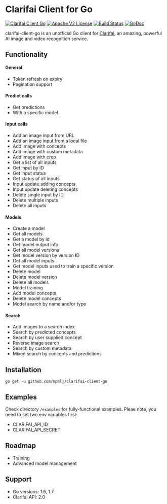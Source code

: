 # Clarifai Client for Go

[![Clarifai Client Go](https://goreportcard.com/badge/github.com/mpmlj/clarifai-client-go)](https://goreportcard.com/report/github.com/mpmlj/clarifai-client-go) [![Apache V2 License](http://img.shields.io/badge/license-Apache%20V2-blue.svg)](https://github.com/mpmlj/clarifai-client-go/LICENSE.txt) [![Build Status](https://travis-ci.org/mpmlj/clarifai-client-go.svg)](https://travis-ci.org/mpmlj/clarifai-client-go) [![GoDoc](https://godoc.org/github.com/mpmlj/clarifai-client-go?status.svg)](https://godoc.org/github.com/mpmlj/clarifai-client-go)

clarifai-client-go is an unofficial Go client for [Clarifai](https://www.clarifai.com/), an amazing, powerful AI image and video recognition service. 


## Functionality

#### General 
- Token refresh on expiry
- Pagination support


#### Predict calls
- Get predictions 
- With a specific model

  
#### Input calls
- Add an image input from URL
- Add an image input from a local file
- Add image with concepts
- Add image with custom metadata
- Add image with crop
- Get a list of all inputs
- Get input by ID
- Get input status
- Get status of all inputs
- Input update adding concepts
- Input update deleting concepts
- Delete single input by ID
- Delete multiple inputs
- Delete all inputs


#### Models
- Create a model
- Get all models
- Get a model by id
- Get model output info
- Get all model versions
- Get model version by version ID
- Get all model inputs
- Get model inputs used to train a specific version
- Delete model
- Delete model version
- Delete all models
- Model training
- Add model concepts
- Delete model concepts
- Model search by name and/or type


#### Search
- Add images to a search index
- Search by predicted concepts
- Search by user supplied concept
- Reverse image search
- Search by custom metadata
- Mixed search by concepts and predictions 
 
 
## Installation

```
go get -u github.com/mpmlj/clarifai-client-go
```

## Examples
Check directory ``/examples`` for fully-functional examples.
Pleae note, you need to set two env variables first:
- CLARIFAI_API_ID
- CLARIFAI_API_SECRET



## Roadmap

- Training
- Advanced model management

 
## Support

- Go versions: 1.6, 1.7
- Clarifai API: 2.0